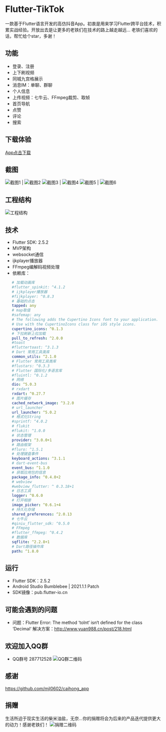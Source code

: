# Flutter-TikTok

   一款基于Flutter语言开发的高仿抖音App。初衷是用来学习Flutter跨平台技术，积累实战经验。开放出去是让更多的老铁们在技术的路上越走越远...
   老铁们喜欢的话，帮忙给个star，多谢！

## 功能
  * 登录、注册
  * 上下刷视频
  * 同城九宫格展示  
  * 消息IM：单聊、群聊
  * 个人信息
  * 上传视频：七牛云、FFmpeg裁剪、取帧
  * 首页导航
  * 点赞
  * 评论
  * 搜索

## 下载体验
[App点击下载](https://wwi.lanzoup.com/ihuiR0b0kxbg)

## 截图
![截图1](http://cdn.yuan988.cn/pic_1.jpg) | ![截图2](http://cdn.yuan988.cn/pic_2.jpg)
![截图3](http://cdn.yuan988.cn/pic_3.jpg) | ![截图4](http://cdn.yuan988.cn/pic_4.jpg)
![截图5](http://cdn.yuan988.cn/pic_5.jpg) | ![截图6](http://cdn.yuan988.cn/pic_6.jpg)

## 工程结构
![工程结构](http://cdn.yuan988.cn/pic_7.jpg)

## 技术
 * Flutter SDK: 2.5.2
 * MVP架构
 * websocket通信 
 * ijkplayer播放器
 * FFmpeg编解码视频处理  
 * 依赖库：
```yaml
   # 加载动画库
   #flutter_spinkit: ^4.1.2
   # ijkplayer播放器
   #fijkplayer: ^0.8.3
   # 基础的点击
   tapped: any
   # map取值
   #safemap: any
   # The following adds the Cupertino Icons font to your application.
   # Use with the CupertinoIcons class for iOS style icons.
   cupertino_icons: ^0.1.3
   # 下拉刷新上拉加载
   pull_to_refresh: ^2.0.0
   #toast
   #fluttertoast: ^3.1.3
   # Dart 常用工具类库
   common_utils: ^2.1.0
   # Flutter 常用工具类库
   #flustars: ^0.3.3
   # Flutter 国际化/多语言库
   #fluintl: ^0.1.2
   # 网络
   dio: ^5.0.3
   # rxdart
   rxdart: ^0.27.7
   # 图片缓存
   cached_network_image: ^3.2.0
   # url_launcher
   url_launcher: ^5.0.2
   # 格式化String
   #sprintf: ^4.0.2
   # flukit
   #flukit: ^1.0.0
   # 状态管理
   provider: ^3.0.0+1
   # 路由框架
   #fluro: ^1.5.1
   # 处理键盘事件
   keyboard_actions: ^3.1.1
   # dart-event-bus
   event_bus: ^1.1.0
   # 获取应用包的信息
   package_info: ^0.4.0+2
   # webview
   #webview_flutter: ^ 0.3.18+1
   # 日志工具
   logger: ^0.6.0
   # 打开相册
   image_picker: ^0.6.1+4
   # 持久化存储
   shared_preferences: ^2.0.13
   # 七牛云
   #qiniu_flutter_sdk: ^0.5.0
   # FFmpeg
   #flutter_ffmpeg: ^0.4.2
   # 数据库
   sqflite: ^2.2.8+1
   # Dart路径操作库
   path: ^1.8.0
```

## 运行
 * Flutter SDK：2.5.2
 * Android Studio Bumblebee | 2021.1.1 Patch
 * SDK镜像：pub.flutter-io.cn
   
## 可能会遇到的问题
 * 问题：Flutter Error: The method ‘toInt‘ isn‘t defined for the class ‘Decimal‘
   解决方案：http://www.yuan988.cn/post/218.html

## 欢迎加入QQ群
  * QQ群号 287712528 
  ![QQ群二维码](http://cdn.yuan988.cn/pic_8.jpg)
 
## 感谢
   https://github.com/mjl0602/caihong_app

## 捐赠
   生活所迫于现实生活的柴米油盐，无奈...你的捐赠将会为后来的产品迭代提供更大的动力！感谢老铁们！
   ![捐赠二维码](http://cdn.yuan988.cn/pic_9.jpg)
  





